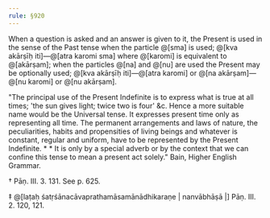 ```yaml
---
rule: §920
---
```


When a question is asked and an answer is given to it, the Present is used in the sense of the Past tense when the particle @[sma] is used; @[kva akārṣīḥ iti]—@[atra karomi sma] where @[karomi] is equivalent to @[akārṣam]; when the particles @[na] and @[nu] are used the Present may be optionally used; @[kva akārṣīḥ iti]—@[atra karomi] or @[na akārṣam]—@[nu karomi] or @[nu akārṣam].

"The principal use of the Present Indefinite is to express what is true at all times; 'the sun gives light; twice two is four' &c. Hence a more suitable name would be the Universal tense. It expresses present time only as representing all time. The permanent arrangements and laws of nature, the peculiarities, habits and propensities of living beings and whatever is constant, regular and uniform, have to be represented by the Present Indefinite. * * It is only by a special adverb or by the context that we can confine this tense to mean a present act solely." Bain, Higher English Grammar.

† Pāṇ. III. 3. 131. See p. 625.

‡ @[laṭaḥ śatṛśānacāvaprathamāsamānādhikaraṇe | nanvābhāṣā |] Pāṇ. III. 2. 120, 121.